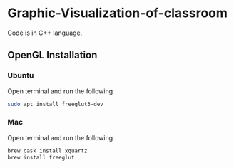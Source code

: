# Graphic-Visualization-of-classroom
Code is in C++ language. 
## OpenGL Installation
### Ubuntu
Open terminal and run the following
```sh
sudo apt install freeglut3-dev
```

### Mac
Open terminal and run the following 
```sh
brew cask install xquartz
brew install freeglut
```
